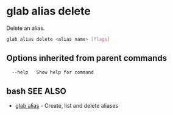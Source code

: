 # glab alias delete

Delete an alias.

```bash
glab alias delete <alias name> [flags]
```

## Options inherited from parent commands

```bash
  --help   Show help for command
```

## bash SEE ALSO

* [glab alias](./)  - Create, list and delete aliases
